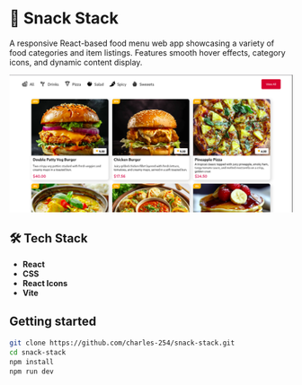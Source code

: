 # 🍔 Snack Stack

A responsive React-based food menu web app showcasing a variety of food categories and item listings. Features smooth hover effects, category icons, and dynamic content display.

![](./public/images/project-ui.png)

## 🛠 Tech Stack

- **React**
- **CSS**
- **React Icons**
- **Vite** 

## Getting started

```bash
git clone https://github.com/charles-254/snack-stack.git
cd snack-stack
npm install
npm run dev
```
